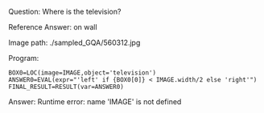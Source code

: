 Question: Where is the television?

Reference Answer: on wall

Image path: ./sampled_GQA/560312.jpg

Program:

```
BOX0=LOC(image=IMAGE,object='television')
ANSWER0=EVAL(expr="'left' if {BOX0[0]} < IMAGE.width/2 else 'right'")
FINAL_RESULT=RESULT(var=ANSWER0)
```
Answer: Runtime error: name 'IMAGE' is not defined

